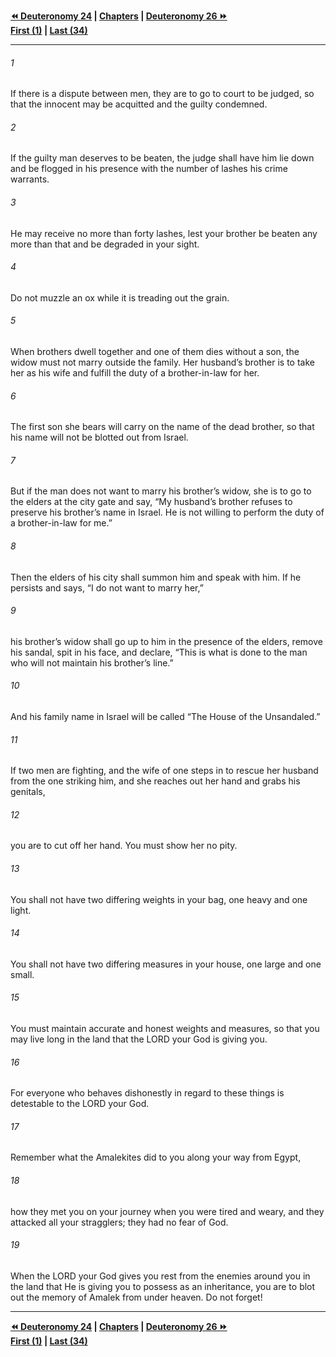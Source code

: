  
**[⏪ Deuteronomy 24](./Deuteronomy%2024.md) | [Chapters](./_index.md) | [Deuteronomy 26 ⏩](./Deuteronomy%2026.md)**  
**[First (1)](./Deuteronomy%201.md) | [Last (34)](./Deuteronomy%2034.md)**  
  
---  
  
###### 1  
If there is a dispute between men, they are to go to court to be judged, so that the innocent may be acquitted and the guilty condemned.  
  
###### 2  
If the guilty man deserves to be beaten, the judge shall have him lie down and be flogged in his presence with the number of lashes his crime warrants.  
  
###### 3  
He may receive no more than forty lashes, lest your brother be beaten any more than that and be degraded in your sight.  
  
###### 4  
Do not muzzle an ox while it is treading out the grain.  
  
###### 5  
When brothers dwell together and one of them dies without a son, the widow must not marry outside the family. Her husband’s brother is to take her as his wife and fulfill the duty of a brother-in-law for her.  
  
###### 6  
The first son she bears will carry on the name of the dead brother, so that his name will not be blotted out from Israel.  
  
###### 7  
But if the man does not want to marry his brother’s widow, she is to go to the elders at the city gate and say, “My husband’s brother refuses to preserve his brother’s name in Israel. He is not willing to perform the duty of a brother-in-law for me.”  
  
###### 8  
Then the elders of his city shall summon him and speak with him. If he persists and says, “I do not want to marry her,”  
  
###### 9  
his brother’s widow shall go up to him in the presence of the elders, remove his sandal, spit in his face, and declare, “This is what is done to the man who will not maintain his brother’s line.”  
  
###### 10  
And his family name in Israel will be called “The House of the Unsandaled.”  
  
###### 11  
If two men are fighting, and the wife of one steps in to rescue her husband from the one striking him, and she reaches out her hand and grabs his genitals,  
  
###### 12  
you are to cut off her hand. You must show her no pity.  
  
###### 13  
You shall not have two differing weights in your bag, one heavy and one light.  
  
###### 14  
You shall not have two differing measures in your house, one large and one small.  
  
###### 15  
You must maintain accurate and honest weights and measures, so that you may live long in the land that the LORD your God is giving you.  
  
###### 16  
For everyone who behaves dishonestly in regard to these things is detestable to the LORD your God.  
  
###### 17  
Remember what the Amalekites did to you along your way from Egypt,  
  
###### 18  
how they met you on your journey when you were tired and weary, and they attacked all your stragglers; they had no fear of God.  
  
###### 19  
When the LORD your God gives you rest from the enemies around you in the land that He is giving you to possess as an inheritance, you are to blot out the memory of Amalek from under heaven. Do not forget!  
  
  
---  
  
**[⏪ Deuteronomy 24](./Deuteronomy%2024.md) | [Chapters](./_index.md) | [Deuteronomy 26 ⏩](./Deuteronomy%2026.md)**  
**[First (1)](./Deuteronomy%201.md) | [Last (34)](./Deuteronomy%2034.md)**  
  
